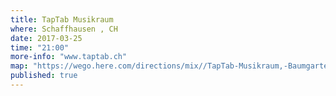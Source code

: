 ```yaml
---
title: TapTab Musikraum
where: Schaffhausen , CH 
date: 2017-03-25
time: "21:00"
more-info: "www.taptab.ch"
map: "https://wego.here.com/directions/mix//TapTab-Musikraum,-Baumgartenstrasse-19,-Schaffhausen:e-eyJuYW1lIjoiVGFwVGFiIE11c2lrcmF1bSIsImFkZHJlc3MiOiJCYXVtZ2FydGVuc3RyYXNzZSAxOSwgU2NoYWZmaGF1c2VuIiwibGF0aXR1ZGUiOjQ3LjY5NDQ4LCJsb25naXR1ZGUiOjguNjM2MjMsInByb3ZpZGVyTmFtZSI6ImZhY2Vib29rIiwicHJvdmlkZXJJZCI6NDMwMDY0OTczNzk4NjMzfQ==?map=47.69448,8.63623,17,normal&fb_locale=es_LA"
published: true
---
```

